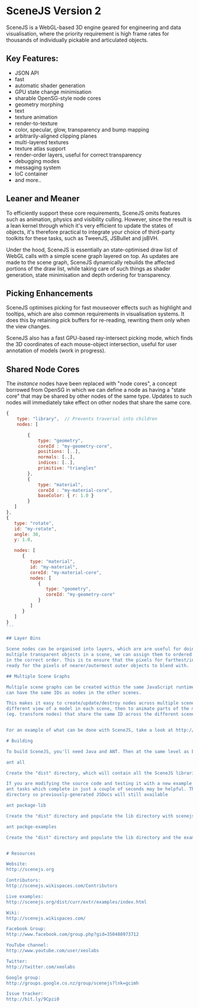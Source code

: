 # SceneJS Version 2

SceneJS is a WebGL-based 3D engine geared for engineering and data visualisation, where the
priority requirement is high frame rates for thousands of individually pickable and articulated objects.

## Key Features:

 * JSON API
 * fast
 * automatic shader generation
 * GPU state change minimisation
 * sharable OpenSG-style node cores
 * geometry morphing
 * text
 * texture animation
 * render-to-texture
 * color, specular, glow, transparency and bump mapping
 * arbitrarily-aligned clipping planes
 * multi-layered textures
 * texture atlas support
 * render-order layers, useful for correct transparency
 * debugging modes
 * messaging system
 * IoC container
 * and more..

## Leaner and Meaner

To efficiently support these core requirements, SceneJS omits features such as animation, physics and
visibility culling. However, since the result is a lean kernel through which it's very efficient to update
the states of objects, it's therefore practical to integrate your choice of third-party toolkits for these tasks,
such as TweenJS, JSBullet and jsBVH.

Under the hood, SceneJS is essentially an state-optimised draw list of WebGL calls with a simple scene
graph layered on top. As updates are made to the scene graph, SceneJS dynamically rebuilds the affected
portions of the draw list, while taking care of such things as shader generation, state minimisation and
depth ordering for transparency.

## Picking Enhancements

SceneJS optimises picking for fast mouseover effects such as highlight and tooltips, which are also
common requirements in visualisation systems. It does this by retaining pick buffers for re-reading,
rewriting them only when the view changes.

SceneJS also has a fast GPU-based ray-intersect picking mode, which finds the 3D coordinates of
each mouse-object intersection, useful for user annotation of models (work in progress).

## Shared Node Cores

The *instance* nodes have been replaced with "node cores", a concept borrowed from OpenSG in which we can
define a node as having a "state core" that may be shared by other nodes of the same type. Updates to such
nodes will immediately take effect on other nodes that share the same core.

````javascript
{
    type: "library",  // Prevents traversal into children
    nodes: [

        {
            type: "geometry",
            coreId : "my-geometry-core",
            positions: [..],
            normals: [.,],
            indices: [..],
            primitive: "triangles"
        },
        {
            type: "material",
            coreId : "my-material-core",
            baseColor: { r: 1.0 }
        }
   ]
},
{
   type: "rotate",
   id: "my-rotate",
   angle: 30,
   y: 1.0,

   nodes: [
      {
         type: "material",
         id: "my-material",
         coreId: "my-material-core",
         nodes: [
            {
               type: "geometry",
               coreId: "my-geometry-core"
            }
         ]
      }
   ]
}
```

## Layer Bins

Scene nodes can be organised into layers, which are are useful for doing transparency correctly - when we have
multiple transparent objects in a scene, we can assign them to ordered layers to ensure that they are alpha-blended
in the correct order. This is to ensure that the pixels for farthest/innermost objects exist in the framebuffer,
ready for the pixels of nearer/outermost outer objects to blend with.

## Multiple Scene Graphs

Multiple scene graphs can be created within the same JavaScript runtime environment, where the nodes within each scene
can have the same IDs as nodes in the other scenes.

This makes it easy to create/update/destroy nodes across multiple scenes in parallel. For example, we could have a
different view of a model in each scene, then to animate parts of the model we can "broadcast" updates to target nodes
(eg. transform nodes) that share the same ID across the different scenes.


For an example of what can be done with SceneJS, take a look at http://biodigitalhuman.com

# Building

To build SceneJS, you'll need Java and ANT. Then at the same level as build.xml, type:

ant all

Create the "dist" directory, which will contain all the SceneJS libraries, JSDocs and examples.

If you are modifying the source code and testing it with a new example or your own project the following 
ant tasks which complete in just a couple of seconds may be helpful. These tasks do not clean the dist 
directory so previously-generated JSDocs will still available

ant package-lib

Create the "dist" directory and populate the lib directory with scenejs.js, scenejs.min.js, and the plugins and utils directories.

ant packge-examples

Create the "dist" directory and populate the lib directory and the examples directory.


# Resources

Website:
http://scenejs.org

Contributors:
http://scenejs.wikispaces.com/Contributors

Live examples:
http://scenejs.org/dist/curr/extr/examples/index.html

Wiki:
http://scenejs.wikispaces.com/

Facebook Group:
http://www.facebook.com/group.php?gid=350488973712

YouTube channel:
http://www.youtube.com/user/xeolabs

Twitter:
http://twitter.com/xeolabs

Google group:
http://groups.google.co.nz/group/scenejs?lnk=gcimh

Issue tracker:
http://bit.ly/9Cpzi0

